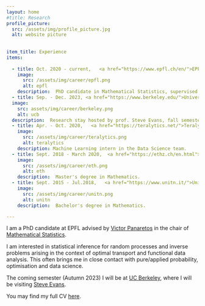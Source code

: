 ```yaml
---
layout: home
#title: Research
profile_picture:
  src: /assets/img/profile_picture.jpg
  alt: website picture
 
 
item_title: Experience
items:
  
  - title: Oct. 2020 - current,   <a href="https://www.epfl.ch/en/">EPFL (Lausanne, CH)</a> 
    image:
      src: /assets/img/career/epfl.png
      alt: epfl
    description:  PhD candidate in Mathematical Statistics, supervised by prof. Victor Panaretos.
  - title: Sep. - Dec. 2023, <a href="https://www.berkeley.edu/">University of California Berkeley (US)</a> 
  image:
    src: assets/img/career/berkeley.png
    alt: ucb
  description:  Research stay hosted by prof. Steve Evans, fall semester.
  - title: Apr. - Oct. 2020,   <a href="https://teralytics.net/">Teralytics AG (Zürich, CH)</a> 
    image:
      src: /assets/img/career/teralytics.png
      alt: teralytics
    description: Machine Learning intern in the Data Science team.
  - title: Sept. 2018 - March 2020,  <a href="https://ethz.ch/en.html">ETH (Zürich, CH)</a> 
    image:
      src: /assets/img/career/eth.png
      alt: eth
    description:  Master's degree in Mathematics.
  - title: Sept. 2015 - Jul.2018,   <a href="https://www.unitn.it/">Università degli Studi di Trento (IT)</a> 
    image:
      src: /assets/img/career/unitn.png
      alt: unitn
    description:  Bachelor's degree in Mathematics.

---
```

<p>
  I am a PhD candidate at EPFL advised by <a href="https://people.epfl.ch/victor.panaretos">Victor Panaretos</a> in the chair of <a href="https://www.epfl.ch/labs/smat/">Mathematical Statistics</a>.
<p>
    
<p>
I am interested in statistical inference for random processes and inverse problems arising in the context of optimal transport and functional data analysis. 
This often brings me in close contact with pure/applied probability, optimisation and data science.
</p>

<p>
The coming semester (Autumn 2023) I will be at  <a href="https://www.berkeley.edu/"> UC Berkeley</a>, where I will be visiting <a href="https://www.stat.berkeley.edu/~evans/">Steve Evans</a>. 
</p>

<p>
You may find my full CV <a href="https://drive.google.com/file/d/1vUUocMjDI9hUCY9F7PVYDK6TC1GUVgyl/view?usp=share_link"> here</a>.
</p>

<!-- <br/><br/>
  
  
<p>
  <h4>My research interests</h4>
<p> -->
